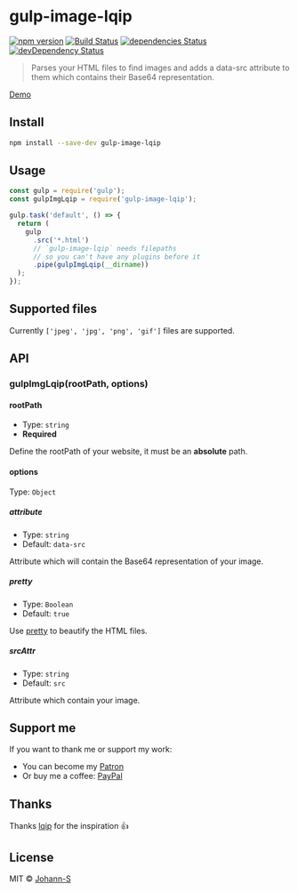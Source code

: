 # gulp-image-lqip

[![npm version](https://img.shields.io/npm/v/gulp-image-lqip.svg)](https://www.npmjs.com/package/gulp-image-lqip)
[![Build Status](https://github.com/Johann-S/gulp-image-lqip/workflows/Tests/badge.svg)](https://github.com/Johann-S/gulp-image-lqip/actions?workflow=Tests)
[![dependencies Status](https://img.shields.io/david/Johann-S/gulp-image-lqip.svg)](https://david-dm.org/Johann-S/gulp-image-lqip)
[![devDependency Status](https://img.shields.io/david/dev/Johann-S/gulp-image-lqip.svg)](https://david-dm.org/Johann-S/gulp-image-lqip?type=dev)

> Parses your HTML files to find images and adds a data-src attribute to them which contains their Base64 representation.

[Demo](https://gulp-image-lqip.netlify.com/)

## Install

```sh
npm install --save-dev gulp-image-lqip
```

## Usage

```js
const gulp = require('gulp');
const gulpImgLqip = require('gulp-image-lqip');

gulp.task('default', () => {
  return (
    gulp
      .src('*.html')
      // `gulp-image-lqip` needs filepaths
      // so you can't have any plugins before it
      .pipe(gulpImgLqip(__dirname))
  );
});
```

## Supported files

Currently `['jpeg', 'jpg', 'png', 'gif']` files are supported.

## API

### gulpImgLqip(rootPath, options)

#### rootPath

- Type: `string`
- **Required**

Define the rootPath of your website, it must be an **absolute** path.

#### options

Type: `Object`

##### attribute

- Type: `string`
- Default: `data-src`

Attribute which will contain the Base64 representation of your image.

##### pretty

- Type: `Boolean`
- Default: `true`

Use [pretty](https://github.com/jonschlinkert/pretty) to beautify the HTML files.

##### srcAttr

- Type: `string`
- Default: `src`

Attribute which contain your image.

## Support me

If you want to thank me or support my work:

- You can become my [Patron](https://www.patreon.com/jservoire)
- Or buy me a coffee: [PayPal](https://www.paypal.me/jservoire)

## Thanks

Thanks [lqip](https://github.com/zouhir/lqip) for the inspiration :+1:

## License

MIT © [Johann-S](https://www.johann-servoire.fr/)
